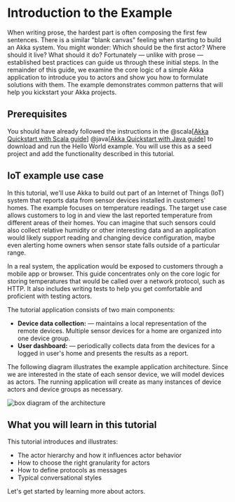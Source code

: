# Introduction to the Example

When writing prose, the hardest part is often composing the first few sentences. There is a similar "blank canvas" feeling
when starting to build an Akka system. You might wonder: Which should be the first actor? Where should it live? What should it do?
Fortunately &#8212; unlike with prose &#8212; established best practices can guide us through these initial steps. In the remainder of this guide, we examine the core logic of a simple Akka application to introduce you to actors and show you how to formulate solutions with them. The example demonstrates common patterns that will help you kickstart your Akka projects.

## Prerequisites
You should have already followed the instructions in the @scala[[Akka Quickstart with Scala guide](http://developer.lightbend.com/guides/akka-quickstart-scala/)] @java[[Akka Quickstart with Java guide](http://developer.lightbend.com/guides/akka-quickstart-java/)] to download and run the Hello World example. You will use this as a seed project and add the functionality described in this tutorial.

## IoT example use case

In this tutorial, we'll use Akka to build out part of an Internet of Things (IoT) system that reports data from sensor devices installed in customers' homes. The example focuses on temperature readings. The target use case allows customers to log in and view the last reported temperature from different areas of their homes. You can imagine that such sensors could also collect relative humidity or other interesting data and an application would likely support reading and changing device configuration, maybe even alerting home owners when sensor state falls outside of a particular range.

In a real system, the application would be exposed to customers through a mobile app or browser. This guide concentrates only on the core logic for storing temperatures that would be called over a network protocol, such as HTTP. It also includes writing tests to help you get comfortable and proficient with testing actors.

The tutorial application consists of two main components:

 * **Device data collection:** &#8212; maintains a local representation of the
    remote devices. Multiple sensor devices for a home are organized into one device group.
 * **User dashboard:** &#8212; periodically collects data from the devices for a
   logged in user's home and presents the results as a report.

The following diagram illustrates the example application architecture. Since we are interested in the state of each sensor device, we will model devices as actors. The running application will create as many instances of device actors and device groups as necessary.

![box diagram of the architecture](../../guide/diagrams/arch_boxes_diagram.png)

## What you will learn in this tutorial
This tutorial introduces and illustrates:

* The actor hierarchy and how it influences actor behavior
* How to choose the right granularity for actors
* How to define protocols as messages
* Typical conversational styles


Let's get started by learning more about actors.


